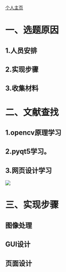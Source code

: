 ﻿<html>
<head>
<meta charset="utf-8">
<title>宿舍异常进入识别监控(https://yinxin46.github.io/)</title>
</head>
<body>
<a href="https://github.com/yinxin46/yinxin46.github.io">个人主页</a>
<h1>一、选题原因</h1>
<h2>1.人员安排</h2>
<h2>2.实现步骤</h2>
<h2>3.收集材料</h2>
<h1>二、文献查找</h1>
<h2>1.opencv原理学习</h2>
<h2>2.pyqt5学习。</h2>
<h2>3.网页设计学习</h2>
<img src="https://image.shutterstock.com/image-photo/hands-touching-science-network-connection-260nw-762804589.jpg" >
<h1>三、实现步骤</h1>
<h2>图像处理</h2>
<h2>GUI设计</h2>
<h2>页面设计</h2>
</body>
</html>
